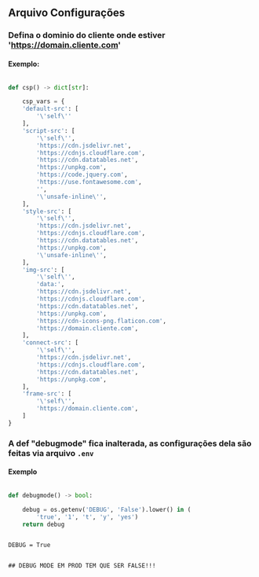 ## Arquivo Configurações

### Defina o dominio do cliente onde estiver 'https://domain.cliente.com'

#### Exemplo:

```python

def csp() -> dict[str]:

    csp_vars = {
    'default-src': [
        '\'self\''
    ],
    'script-src': [
        '\'self\'',
        'https://cdn.jsdelivr.net',
        'https://cdnjs.cloudflare.com',
        'https://cdn.datatables.net',
        'https://unpkg.com',
        'https://code.jquery.com',
        'https://use.fontawesome.com',
        '',
        '\'unsafe-inline\'',
    ],
    'style-src': [
        '\'self\'',
        'https://cdn.jsdelivr.net',
        'https://cdnjs.cloudflare.com',
        'https://cdn.datatables.net',
        'https://unpkg.com',
        '\'unsafe-inline\'',
    ],
    'img-src': [
        '\'self\'',
        'data:',
        'https://cdn.jsdelivr.net',
        'https://cdnjs.cloudflare.com',
        'https://cdn.datatables.net',
        'https://unpkg.com',
        'https://cdn-icons-png.flaticon.com',
        'https://domain.cliente.com',
    ],
    'connect-src': [
        '\'self\'',
        'https://cdn.jsdelivr.net',
        'https://cdnjs.cloudflare.com',
        'https://cdn.datatables.net',
        'https://unpkg.com',
    ],
    'frame-src': [
        '\'self\'',
        'https://domain.cliente.com',
    ]
}


```

### A def "debugmode" fica inalterada, as configurações dela são feitas via arquivo `.env` 

#### Exemplo

```python

def debugmode() -> bool:

    debug = os.getenv('DEBUG', 'False').lower() in (
        'true', '1', 't', 'y', 'yes')
    return debug

```

```.env

DEBUG = True 


## DEBUG MODE EM PROD TEM QUE SER FALSE!!!

```